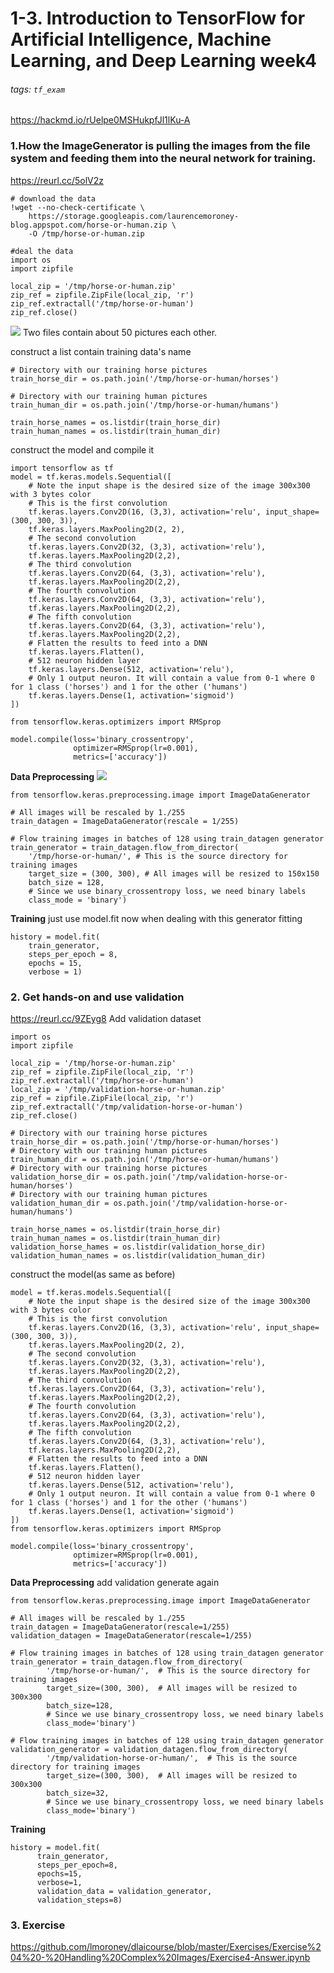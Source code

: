# 1-3. Introduction to TensorFlow for Artificial Intelligence, Machine Learning, and Deep Learning week4
###### tags: `tf_exam`
https://hackmd.io/rUelpe0MSHukpfJl1lKu-A


### 1.How the ImageGenerator is pulling the images from the file system and feeding them into the neural network for training.
https://reurl.cc/5olV2z

```python=
# download the data
!wget --no-check-certificate \
    https://storage.googleapis.com/laurencemoroney-blog.appspot.com/horse-or-human.zip \
    -O /tmp/horse-or-human.zip
    
#deal the data
import os
import zipfile

local_zip = '/tmp/horse-or-human.zip'
zip_ref = zipfile.ZipFile(local_zip, 'r')
zip_ref.extractall('/tmp/horse-or-human')
zip_ref.close()
```
![](https://i.imgur.com/efeMvHu.png)
Two files contain about 50 pictures each other.

construct a list contain training data's name
```python=
# Directory with our training horse pictures
train_horse_dir = os.path.join('/tmp/horse-or-human/horses')

# Directory with our training human pictures
train_human_dir = os.path.join('/tmp/horse-or-human/humans')

train_horse_names = os.listdir(train_horse_dir)
train_human_names = os.listdir(train_human_dir)
```

construct the model and compile it
```python=
import tensorflow as tf
model = tf.keras.models.Sequential([
    # Note the input shape is the desired size of the image 300x300 with 3 bytes color
    # This is the first convolution
    tf.keras.layers.Conv2D(16, (3,3), activation='relu', input_shape=(300, 300, 3)),
    tf.keras.layers.MaxPooling2D(2, 2),
    # The second convolution
    tf.keras.layers.Conv2D(32, (3,3), activation='relu'),
    tf.keras.layers.MaxPooling2D(2,2),
    # The third convolution
    tf.keras.layers.Conv2D(64, (3,3), activation='relu'),
    tf.keras.layers.MaxPooling2D(2,2),
    # The fourth convolution
    tf.keras.layers.Conv2D(64, (3,3), activation='relu'),
    tf.keras.layers.MaxPooling2D(2,2),
    # The fifth convolution
    tf.keras.layers.Conv2D(64, (3,3), activation='relu'),
    tf.keras.layers.MaxPooling2D(2,2),
    # Flatten the results to feed into a DNN
    tf.keras.layers.Flatten(),
    # 512 neuron hidden layer
    tf.keras.layers.Dense(512, activation='relu'),
    # Only 1 output neuron. It will contain a value from 0-1 where 0 for 1 class ('horses') and 1 for the other ('humans')
    tf.keras.layers.Dense(1, activation='sigmoid')
])

from tensorflow.keras.optimizers import RMSprop

model.compile(loss='binary_crossentropy',
              optimizer=RMSprop(lr=0.001),
              metrics=['accuracy'])
```

**Data Preprocessing**
![](https://i.imgur.com/kisVlWu.png)
```python=
from tensorflow.keras.preprocessing.image import ImageDataGenerator

# All images will be rescaled by 1./255
train_datagen = ImageDataGenerator(rescale = 1/255)

# Flow training images in batches of 128 using train_datagen generator
train_generator = train_datagen.flow_from_director(
    '/tmp/horse-or-human/', # This is the source directory for training images
    target_size = (300, 300), # All images will be resized to 150x150
    batch_size = 128, 
    # Since we use binary_crossentropy loss, we need binary labels
    class_mode = 'binary')
```

**Training**
just use model.fit now when dealing with this generator fitting

```python=
history = model.fit(
    train_generator,
    steps_per_epoch = 8,
    epochs = 15,
    verbose = 1)
```

### 2. Get hands-on and use validation
https://reurl.cc/9ZEyg8
Add validation dataset
```python=
import os
import zipfile

local_zip = '/tmp/horse-or-human.zip'
zip_ref = zipfile.ZipFile(local_zip, 'r')
zip_ref.extractall('/tmp/horse-or-human')
local_zip = '/tmp/validation-horse-or-human.zip'
zip_ref = zipfile.ZipFile(local_zip, 'r')
zip_ref.extractall('/tmp/validation-horse-or-human')
zip_ref.close()

# Directory with our training horse pictures
train_horse_dir = os.path.join('/tmp/horse-or-human/horses')
# Directory with our training human pictures
train_human_dir = os.path.join('/tmp/horse-or-human/humans')
# Directory with our training horse pictures
validation_horse_dir = os.path.join('/tmp/validation-horse-or-human/horses')
# Directory with our training human pictures
validation_human_dir = os.path.join('/tmp/validation-horse-or-human/humans')

train_horse_names = os.listdir(train_horse_dir)
train_human_names = os.listdir(train_human_dir)
validation_horse_hames = os.listdir(validation_horse_dir)
validation_human_names = os.listdir(validation_human_dir)
```

construct the model(as same as before)
```python=
model = tf.keras.models.Sequential([
    # Note the input shape is the desired size of the image 300x300 with 3 bytes color
    # This is the first convolution
    tf.keras.layers.Conv2D(16, (3,3), activation='relu', input_shape=(300, 300, 3)),
    tf.keras.layers.MaxPooling2D(2, 2),
    # The second convolution
    tf.keras.layers.Conv2D(32, (3,3), activation='relu'),
    tf.keras.layers.MaxPooling2D(2,2),
    # The third convolution
    tf.keras.layers.Conv2D(64, (3,3), activation='relu'),
    tf.keras.layers.MaxPooling2D(2,2),
    # The fourth convolution
    tf.keras.layers.Conv2D(64, (3,3), activation='relu'),
    tf.keras.layers.MaxPooling2D(2,2),
    # The fifth convolution
    tf.keras.layers.Conv2D(64, (3,3), activation='relu'),
    tf.keras.layers.MaxPooling2D(2,2),
    # Flatten the results to feed into a DNN
    tf.keras.layers.Flatten(),
    # 512 neuron hidden layer
    tf.keras.layers.Dense(512, activation='relu'),
    # Only 1 output neuron. It will contain a value from 0-1 where 0 for 1 class ('horses') and 1 for the other ('humans')
    tf.keras.layers.Dense(1, activation='sigmoid')
])
from tensorflow.keras.optimizers import RMSprop

model.compile(loss='binary_crossentropy',
              optimizer=RMSprop(lr=0.001),
              metrics=['accuracy'])
```

**Data Preprocessing**
add validation generate again
```python=
from tensorflow.keras.preprocessing.image import ImageDataGenerator

# All images will be rescaled by 1./255
train_datagen = ImageDataGenerator(rescale=1/255)
validation_datagen = ImageDataGenerator(rescale=1/255)

# Flow training images in batches of 128 using train_datagen generator
train_generator = train_datagen.flow_from_directory(
        '/tmp/horse-or-human/',  # This is the source directory for training images
        target_size=(300, 300),  # All images will be resized to 300x300
        batch_size=128,
        # Since we use binary_crossentropy loss, we need binary labels
        class_mode='binary')

# Flow training images in batches of 128 using train_datagen generator
validation_generator = validation_datagen.flow_from_directory(
        '/tmp/validation-horse-or-human/',  # This is the source directory for training images
        target_size=(300, 300),  # All images will be resized to 300x300
        batch_size=32,
        # Since we use binary_crossentropy loss, we need binary labels
        class_mode='binary')
```

**Training**
```python=
history = model.fit(
      train_generator,
      steps_per_epoch=8,  
      epochs=15,
      verbose=1,
      validation_data = validation_generator,
      validation_steps=8)
```

### 3. Exercise
https://github.com/lmoroney/dlaicourse/blob/master/Exercises/Exercise%204%20-%20Handling%20Complex%20Images/Exercise4-Answer.ipynb